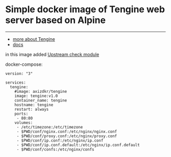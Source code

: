 # Simple docker image of Tengine web server based on Alpine #
***

- [more about Tengine](http://tengine.taobao.org)
- [docs](http://tengine.taobao.org/documentation.html)

in this image added [Upstream check module](http://tengine.taobao.org/document/http_upstream_check.html)

docker-compose:
```
version: "3"

services:
  tengine:
    #image: axizdkr/tengine
    image: tengine:v1.0
    container_name: tengine
    hostname: tengine
    restart: always
    ports:
     - 80:80
    volumes:
     - /etc/timezone:/etc/timezone
     - $PWD/conf/nginx.conf:/etc/nginx/nginx.conf
     - $PWD/conf/proxy.conf:/etc/nginx/proxy.conf
     - $PWD/conf/ip.conf:/etc/nginx/ip.conf
     - $PWD/conf/ip.conf.default:/etc/nginx/ip.conf.default
     - $PWD/conf/confs:/etc/nginx/confs
```

